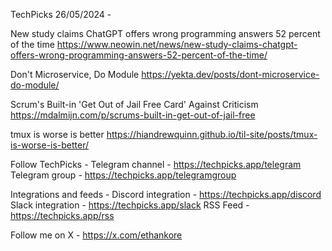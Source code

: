 TechPicks 26/05/2024 -

New study claims ChatGPT offers wrong programming answers 52 percent of the time
https://www.neowin.net/news/new-study-claims-chatgpt-offers-wrong-programming-answers-52-percent-of-the-time/

Don't Microservice, Do Module
https://yekta.dev/posts/dont-microservice-do-module/

Scrum's Built-in 'Get Out of Jail Free Card' Against Criticism
https://mdalmijn.com/p/scrums-built-in-get-out-of-jail-free

tmux is worse is better
https://hiandrewquinn.github.io/til-site/posts/tmux-is-worse-is-better/

Follow TechPicks -
Telegram channel - https://techpicks.app/telegram
Telegram group - https://techpicks.app/telegramgroup

Integrations and feeds -
Discord integration - https://techpicks.app/discord
Slack integration - https://techpicks.app/slack
RSS Feed - https://techpicks.app/rss

Follow me on X - https://x.com/ethankore